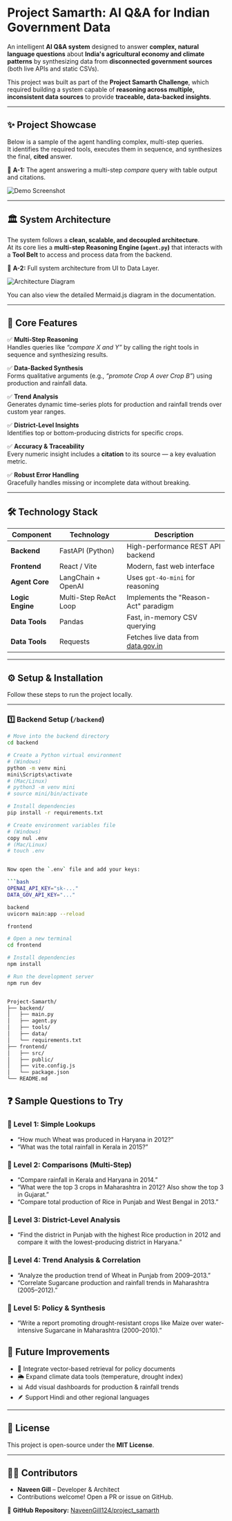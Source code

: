 # Project Samarth: AI Q&A for Indian Government Data

An intelligent **AI Q&A system** designed to answer **complex, natural language questions** about **India's agricultural economy and climate patterns** by synthesizing data from **disconnected government sources** (both live APIs and static CSVs).

This project was built as part of the **Project Samarth Challenge**, which required building a system capable of **reasoning across multiple, inconsistent data sources** to provide **traceable, data-backed insights**.

---

## ✨ Project Showcase

Below is a sample of the agent handling complex, multi-step queries.  
It identifies the required tools, executes them in sequence, and synthesizes the final, **cited** answer.

📸 **A-1:** The agent answering a multi-step *compare* query with table output and citations.  
<!-- Replace this placeholder with your demo image -->
![Demo Screenshot](./samarth_demo_1.png)

---

## 🏛️ System Architecture

The system follows a **clean, scalable, and decoupled architecture**.  
At its core lies a **multi-step Reasoning Engine (`agent.py`)** that interacts with a **Tool Belt** to access and process data from the backend.

📸 **A-2:** Full system architecture from UI to Data Layer.  
<!-- Replace this placeholder with your architecture diagram -->
![Architecture Diagram](./Samarth_Architecture.png)

You can also view the detailed Mermaid.js diagram in the documentation.

---

## 🎯 Core Features

✅ **Multi-Step Reasoning**  
Handles queries like *“compare X and Y”* by calling the right tools in sequence and synthesizing results.

✅ **Data-Backed Synthesis**  
Forms qualitative arguments (e.g., *“promote Crop A over Crop B”*) using production and rainfall data.

✅ **Trend Analysis**  
Generates dynamic time-series plots for production and rainfall trends over custom year ranges.

✅ **District-Level Insights**  
Identifies top or bottom-producing districts for specific crops.

✅ **Accuracy & Traceability**  
Every numeric insight includes a **citation** to its source — a key evaluation metric.

✅ **Robust Error Handling**  
Gracefully handles missing or incomplete data without breaking.

---

## 🛠️ Technology Stack

| Component | Technology | Description |
|------------|-------------|-------------|
| **Backend** | FastAPI (Python) | High-performance REST API backend |
| **Frontend** | React / Vite | Modern, fast web interface |
| **Agent Core** | LangChain + OpenAI | Uses `gpt-4o-mini` for reasoning |
| **Logic Engine** | Multi-Step ReAct Loop | Implements the "Reason-Act" paradigm |
| **Data Tools** | Pandas | Fast, in-memory CSV querying |
| **Data Tools** | Requests | Fetches live data from [data.gov.in](https://data.gov.in) |

---

## ⚙️ Setup & Installation

Follow these steps to run the project locally.

---

### 1️⃣ Backend Setup (`/backend`)

```bash
# Move into the backend directory
cd backend

# Create a Python virtual environment
# (Windows)
python -m venv mini
mini\Scripts\activate
# (Mac/Linux)
# python3 -m venv mini
# source mini/bin/activate

# Install dependencies
pip install -r requirements.txt

# Create environment variables file
# (Windows)
copy nul .env
# (Mac/Linux)
# touch .env


Now open the `.env` file and add your keys:

```bash
OPENAI_API_KEY="sk-..."
DATA_GOV_API_KEY="..."

backend
uvicorn main:app --reload

frontend

# Open a new terminal
cd frontend

# Install dependencies
npm install

# Run the development server
npm run dev


Project-Samarth/
├── backend/
│   ├── main.py
│   ├── agent.py
│   ├── tools/
│   ├── data/
│   └── requirements.txt
├── frontend/
│   ├── src/
│   ├── public/
│   ├── vite.config.js
│   └── package.json
└── README.md

```

## ❓ Sample Questions to Try

### 🔹 Level 1: Simple Lookups
- “How much Wheat was produced in Haryana in 2012?”
- “What was the total rainfall in Kerala in 2015?”

### 🔹 Level 2: Comparisons (Multi-Step)
- “Compare rainfall in Kerala and Haryana in 2014.”
- “What were the top 3 crops in Maharashtra in 2012? Also show the top 3 in Gujarat.”
- “Compare total production of Rice in Punjab and West Bengal in 2013.”

### 🔹 Level 3: District-Level Analysis
- “Find the district in Punjab with the highest Rice production in 2012 and compare it with the lowest-producing district in Haryana.”

### 🔹 Level 4: Trend Analysis & Correlation
- “Analyze the production trend of Wheat in Punjab from 2009–2013.”
- “Correlate Sugarcane production and rainfall trends in Maharashtra (2005–2012).”

### 🔹 Level 5: Policy & Synthesis
- “Write a report promoting drought-resistant crops like Maize over water-intensive Sugarcane in Maharashtra (2000–2010).”


## 🚀 Future Improvements

- 🧩 Integrate vector-based retrieval for policy documents  
- 🌦️ Expand climate data tools (temperature, drought index)  
- 📊 Add visual dashboards for production & rainfall trends  
- 🪶 Support Hindi and other regional languages  

---

## 📜 License

This project is open-source under the **MIT License**.

---

## 👨‍💻 Contributors

- **Naveen Gill** – Developer & Architect  
- Contributions welcome! Open a PR or issue on GitHub.

🔗 **GitHub Repository:** [NaveenGill124/project_samarth](https://github.com/NaveenGill124/project_samarth)


